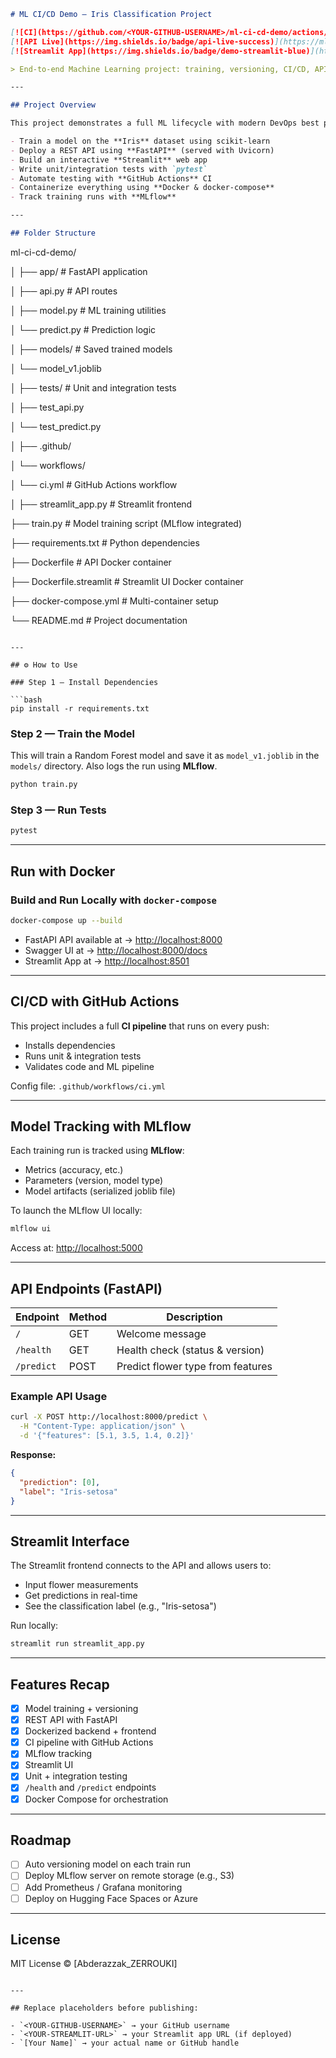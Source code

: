```markdown
# ML CI/CD Demo — Iris Classification Project

[![CI](https://github.com/<YOUR-GITHUB-USERNAME>/ml-ci-cd-demo/actions/workflows/ci.yml/badge.svg)](https://github.com/<YOUR-GITHUB-USERNAME>/ml-ci-cd-demo/actions)
[![API Live](https://img.shields.io/badge/api-live-success)](https://ml-ci-cd-demo-2.onrender.com)
[![Streamlit App](https://img.shields.io/badge/demo-streamlit-blue)](https://<YOUR-STREAMLIT-URL>.streamlit.app/)

> End-to-end Machine Learning project: training, versioning, CI/CD, API deployment (FastAPI), UI (Streamlit), containerization (Docker), and testing.

---

## Project Overview

This project demonstrates a full ML lifecycle with modern DevOps best practices:

- Train a model on the **Iris** dataset using scikit-learn
- Deploy a REST API using **FastAPI** (served with Uvicorn)
- Build an interactive **Streamlit** web app
- Write unit/integration tests with `pytest`
- Automate testing with **GitHub Actions** CI
- Containerize everything using **Docker & docker-compose**
- Track training runs with **MLflow**

---

## Folder Structure

```

ml-ci-cd-demo/

│
├── app/                     # FastAPI application

│   ├── api.py               # API routes

│   ├── model.py             # ML training utilities

│   └── predict.py           # Prediction logic

│
├── models/                  # Saved trained models

│   └── model_v1.joblib

│
├── tests/                   # Unit and integration tests

│   ├── test_api.py

│   └── test_predict.py

│
├── .github/

│   └── workflows/

│       └── ci.yml           # GitHub Actions workflow

│
├── streamlit_app.py         # Streamlit frontend

├── train.py                 # Model training script (MLflow integrated)

├── requirements.txt         # Python dependencies

├── Dockerfile               # API Docker container

├── Dockerfile.streamlit     # Streamlit UI Docker container

├── docker-compose.yml       # Multi-container setup

└── README.md                # Project documentation

````

---

## ⚙️ How to Use

### Step 1 — Install Dependencies

```bash
pip install -r requirements.txt
````

### Step 2 — Train the Model

This will train a Random Forest model and save it as `model_v1.joblib` in the `models/` directory.
Also logs the run using **MLflow**.

```bash
python train.py
```

### Step 3 — Run Tests

```bash
pytest
```

---

## Run with Docker

### Build and Run Locally with `docker-compose`

```bash
docker-compose up --build
```

* FastAPI API available at → [http://localhost:8000](http://localhost:8000)
* Swagger UI at → [http://localhost:8000/docs](http://localhost:8000/docs)
* Streamlit App at → [http://localhost:8501](http://localhost:8501)

---

## CI/CD with GitHub Actions

This project includes a full **CI pipeline** that runs on every push:

* Installs dependencies
* Runs unit & integration tests
* Validates code and ML pipeline

Config file: `.github/workflows/ci.yml`

---

## Model Tracking with MLflow

Each training run is tracked using **MLflow**:

* Metrics (accuracy, etc.)
* Parameters (version, model type)
* Model artifacts (serialized joblib file)

To launch the MLflow UI locally:

```bash
mlflow ui
```

Access at: [http://localhost:5000](http://localhost:5000)

---

## API Endpoints (FastAPI)

| Endpoint   | Method | Description                       |
| ---------- | ------ | --------------------------------- |
| `/`        | GET    | Welcome message                   |
| `/health`  | GET    | Health check (status & version)   |
| `/predict` | POST   | Predict flower type from features |

### Example API Usage

```bash
curl -X POST http://localhost:8000/predict \
  -H "Content-Type: application/json" \
  -d '{"features": [5.1, 3.5, 1.4, 0.2]}'
```

**Response:**

```json
{
  "prediction": [0],
  "label": "Iris-setosa"
}
```

---

## Streamlit Interface

The Streamlit frontend connects to the API and allows users to:

* Input flower measurements
* Get predictions in real-time
* See the classification label (e.g., "Iris-setosa")

Run locally:

```bash
streamlit run streamlit_app.py
```

---

## Features Recap

* [x] Model training + versioning
* [x] REST API with FastAPI
* [x] Dockerized backend + frontend
* [x] CI pipeline with GitHub Actions
* [x] MLflow tracking
* [x] Streamlit UI
* [x] Unit + integration testing
* [x] `/health` and `/predict` endpoints
* [x] Docker Compose for orchestration

---

## Roadmap

* [ ] Auto versioning model on each train run
* [ ] Deploy MLflow server on remote storage (e.g., S3)
* [ ] Add Prometheus / Grafana monitoring
* [ ] Deploy on Hugging Face Spaces or Azure

---

## License

MIT License © [Abderazzak_ZERROUKI]

```

---

## Replace placeholders before publishing:

- `<YOUR-GITHUB-USERNAME>` → your GitHub username
- `<YOUR-STREAMLIT-URL>` → your Streamlit app URL (if deployed)
- `[Your Name]` → your actual name or GitHub handle



